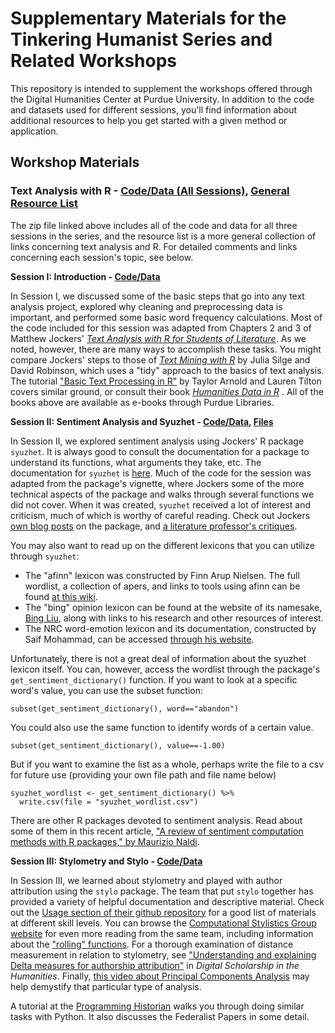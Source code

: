 
# Supplementary Materials for the Tinkering Humanist Series and Related Workshops


This repository is intended to supplement the workshops offered through the Digital Humanities Center at Purdue University. In addition to the code and datasets used for different sessions, you'll find information about additional resources to help you get started with a given method or application. 

## Workshop Materials

### Text Analysis with R - [Code/Data (All Sessions)](), [General Resource List](https://burrowsdt.github.io/tawr_generalResourceGuide.html)
The zip file linked above includes all of the code and data for all three sessions in the series, and the resource list is a more general collection of links concerning text analysis and R. For detailed comments and links concerning each session's topic, see below.

**Session I: Introduction - [Code/Data]()**


In Session I, we discussed some of the basic steps that go into any text analysis project, explored why cleaning and preprocessing data is important, and performed some basic word frequency calculations. Most of the code included for this session was adapted from Chapters 2 and 3 of Matthew Jockers' [*Text Analysis with R for Students of Literature*](https://purdue-primo-prod.hosted.exlibrisgroup.com/primo-explore/fulldisplay?docid=PURDUE_ALMA51683474750001081&context=L&vid=PURDUE&search_scope=everything&tab=default_tab&lang=en_US). As we noted, however, there are many ways to accomplish these tasks. You might compare Jockers' steps to those of [*Text Mining with R*](https://purdue-primo-prod.hosted.exlibrisgroup.com/primo-explore/fulldisplay?docid=PURDUE_ALMA51719072750001081&context=L&vid=PURDUE&search_scope=everything&tab=default_tab&lang=en_US) by Julia Silge and David Robinson, which uses a "tidy" approach to the basics of text analysis. The tutorial ["Basic Text Processing in R"](https://programminghistorian.org/en/lessons/basic-text-processing-in-r) by Taylor Arnold and Lauren Tilton covers similar ground, or consult their book [*Humanities Data in R*](https://purdue-primo-prod.hosted.exlibrisgroup.com/primo-explore/fulldisplay?docid=PURDUE_ALMA51719072750001081&context=L&vid=PURDUE&search_scope=everything&tab=default_tab&lang=en_US) . All of the books above are available as e-books through Purdue Libraries.

**Session II: Sentiment Analysis and Syuzhet - [Code/Data](), [Files]()**


In Session II, we explored sentiment analysis using Jockers' R package `syuzhet`. It is always good to consult the documentation for a package to understand its functions, what arguments they take, etc. The documentation for `syuzhet` is [here](https://www.rdocumentation.org/packages/syuzhet/versions/1.0.4). Much of the code for the session was adapted from the package's vignette, where Jockers some of the more technical aspects of the package and walks through several functions we did not cover. When it was created, `syuzhet` received a lot of interest and criticism, much of which is worthy of careful reading. Check out Jockers [own blog posts](http://www.matthewjockers.net//?s=syuzhet&search=Go) on the package, and [a literature professor's critiques](https://annieswafford.wordpress.com/syuzhet-blog-posts/).

You may also want to read up on the different lexicons that you can utilize through `syuzhet`:

* The "afinn" lexicon was constructed by Finn Arup Nielsen. The full wordlist, a collection of apers, and links to tools using afinn can be found [at this wiki](http://neuro.compute.dtu.dk/wiki/AFINN). 
* The "bing" opinion lexicon can be found at the website of its namesake, [Bing Liu](https://www.cs.uic.edu/~liub/FBS/sentiment-analysis.html), along with links to his research and other resources of interest. 
* The NRC word-emotion lexicon and its documentation, constructed by Saif Mohammad, can be accessed [through his website](http://saifmohammad.com/WebPages/NRC-Emotion-Lexicon.htm). 

Unfortunately, there is not a great deal of information about the syuzhet lexicon itself. You can, however, access the wordlist through the package's `get_sentiment_dictionary()` function. If you want to look at a specific word's value, you can use the subset function:

`subset(get_sentiment_dictionary(), word=="abandon")`

You could also use the same function to identify words of a certain value.

`subset(get_sentiment_dictionary(), value==-1.00)`

But if you want to examine the list as a whole, perhaps write the file to a csv for future use (providing your own file path and file name below)
```
syuzhet_wordlist <- get_sentiment_dictionary() %>%
  write.csv(file = "syuzhet_wordlist.csv")
```
There are other R packages devoted to sentiment analysis. Read about some of them in this recent article, ["A review of sentiment computation methods with R packages," by Maurizio Naldi](https://arxiv.org/pdf/1901.08319.pdf).


**Session III: Stylometry and Stylo - [Code/Data]()**


In Session III, we learned about stylometry and played with author attribution using the `stylo` package. The team that put `stylo` together has provided a variety of helpful documentation and descriptive material. Check out the [Usage section of their github repository](https://github.com/computationalstylistics/stylo#usage) for a good list of materials at different skill levels. You can browse the [Computational Stylistics Group website](https://computationalstylistics.github.io) for even more reading from the same team, including information about the ["rolling" functions](https://sites.google.com/site/computationalstylistics/projects/testing-rolling-stylometry). For a thorough examination of distance measurement in relation to stylometry, see ["Understanding and explaining Delta measures for authorship attribution"](https://doi.org/10.1093/llc/fqx023) in *Digital Scholarship in the Humanities*. Finally, [this video about Principal Components Analysis](https://www.youtube.com/watch?v=jZ532ucT6Ik) may help demystify that particular type of analysis.

A tutorial at the [Programming Historian](https://programminghistorian.org/en/lessons/introduction-to-stylometry-with-python) walks you through doing similar tasks with Python. It also discusses the Federalist Papers in some detail.  
